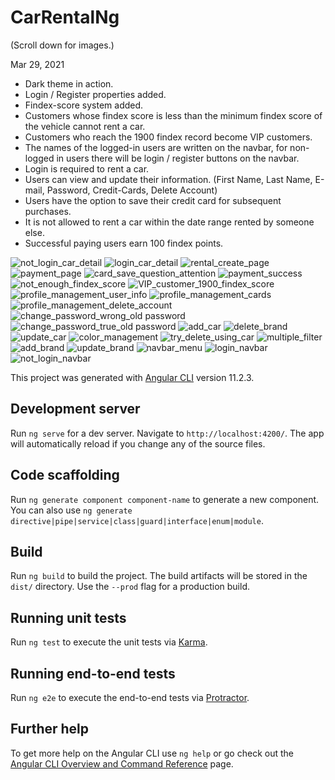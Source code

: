 # CarRentalNg  

(Scroll down for images.)

Mar 29, 2021  
  
- Dark theme in action.  
- Login / Register properties added.  
- Findex-score system added.  
- Customers whose findex score is less than the minimum findex score of the vehicle cannot rent a car.  
- Customers who reach the 1900 findex record become VIP customers.  
- The names of the logged-in users are written on the navbar, for non-logged in users there will be login / register buttons on the navbar.  
- Login is required to rent a car.  
- Users can view and update their information. (First Name, Last Name, E-mail, Password, Credit-Cards, Delete Account)  
- Users have the option to save their credit card for subsequent purchases.  
- It is not allowed to rent a car within the date range rented by someone else.  
- Successful paying users earn 100 findex points.  

![](ImagesForReadme/not_login_car_detail.png "not_login_car_detail")
![](ImagesForReadme/login_car_detail.png "login_car_detail")
![](ImagesForReadme/rental_create_page.png "rental_create_page")
![](ImagesForReadme/payment_page.png "payment_page")
![](ImagesForReadme/card_save_question_attention.png "card_save_question_attention")
![](ImagesForReadme/payment_success.png "payment_success")
![](ImagesForReadme/not_enough_findex_score.png "not_enough_findex_score")
![](ImagesForReadme/VIP_customer_1900_findex_score.png "VIP_customer_1900_findex_score")
![](ImagesForReadme/profile_management_user_info.png "profile_management_user_info")
![](ImagesForReadme/profile_management_cards.png "profile_management_cards")
![](ImagesForReadme/profile_management_delete_account.png "profile_management_delete_account")
![](ImagesForReadme/change_password_wrong_old%20password.png "change_password_wrong_old password")
![](ImagesForReadme/change_password_true_old%20password.png "change_password_true_old password")
![](ImagesForReadme/add_car.png "add_car")
![](ImagesForReadme/delete_brand.png "delete_brand")
![](ImagesForReadme/update_car.png "update_car")
![](ImagesForReadme/color_management.png "color_management")
![](ImagesForReadme/try_delete_using_car.png "try_delete_using_car")
![](ImagesForReadme/multiple_filter.png "multiple_filter")
![](ImagesForReadme/add_brand.png "add_brand")
![](ImagesForReadme/update_brand.png "update_brand")
![](ImagesForReadme/navbar_menu.png "navbar_menu")
![](ImagesForReadme/login_navbar.png "login_navbar")
![](ImagesForReadme/not_login_navbar.png "not_login_navbar")

This project was generated with [Angular CLI](https://github.com/angular/angular-cli) version 11.2.3.

## Development server

Run `ng serve` for a dev server. Navigate to `http://localhost:4200/`. The app will automatically reload if you change any of the source files.

## Code scaffolding

Run `ng generate component component-name` to generate a new component. You can also use `ng generate directive|pipe|service|class|guard|interface|enum|module`.

## Build

Run `ng build` to build the project. The build artifacts will be stored in the `dist/` directory. Use the `--prod` flag for a production build.

## Running unit tests

Run `ng test` to execute the unit tests via [Karma](https://karma-runner.github.io).

## Running end-to-end tests

Run `ng e2e` to execute the end-to-end tests via [Protractor](http://www.protractortest.org/).

## Further help

To get more help on the Angular CLI use `ng help` or go check out the [Angular CLI Overview and Command Reference](https://angular.io/cli) page. 
